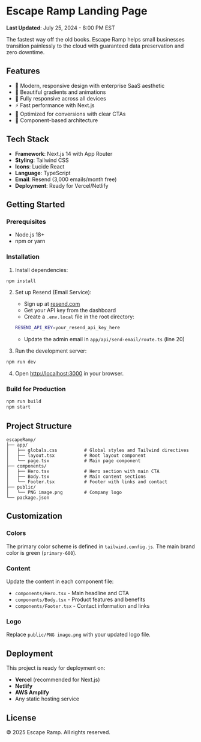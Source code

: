 # Escape Ramp Landing Page

**Last Updated**: July 25, 2024 - 8:00 PM EST

The fastest way off the old books. Escape Ramp helps small businesses transition painlessly to the cloud with guaranteed data preservation and zero downtime.

## Features

- 🎨 Modern, responsive design with enterprise SaaS aesthetic
- 🌟 Beautiful gradients and animations
- 📱 Fully responsive across all devices
- ⚡ Fast performance with Next.js
- 🎯 Optimized for conversions with clear CTAs
- 🔧 Component-based architecture

## Tech Stack

- **Framework**: Next.js 14 with App Router
- **Styling**: Tailwind CSS
- **Icons**: Lucide React
- **Language**: TypeScript
- **Email**: Resend (3,000 emails/month free)
- **Deployment**: Ready for Vercel/Netlify

## Getting Started

### Prerequisites

- Node.js 18+
- npm or yarn

### Installation

1. Install dependencies:

```bash
npm install
```

2. Set up Resend (Email Service):
   - Sign up at [resend.com](https://resend.com)
   - Get your API key from the dashboard
   - Create a `.env.local` file in the root directory:
   ```bash
   RESEND_API_KEY=your_resend_api_key_here
   ```
   - Update the admin email in `app/api/send-email/route.ts` (line 20)

3. Run the development server:

```bash
npm run dev
```

4. Open [http://localhost:3000](http://localhost:3000) in your browser.

### Build for Production

```bash
npm run build
npm start
```

## Project Structure

```
escapeRamp/
├── app/
│   ├── globals.css          # Global styles and Tailwind directives
│   ├── layout.tsx           # Root layout component
│   └── page.tsx             # Main page component
├── components/
│   ├── Hero.tsx             # Hero section with main CTA
│   ├── Body.tsx             # Main content sections
│   └── Footer.tsx           # Footer with links and contact
├── public/
│   └── PNG image.png        # Company logo
└── package.json
```

## Customization

### Colors

The primary color scheme is defined in `tailwind.config.js`. The main brand color is green (`primary-600`).

### Content

Update the content in each component file:

- `components/Hero.tsx` - Main headline and CTA
- `components/Body.tsx` - Product features and benefits
- `components/Footer.tsx` - Contact information and links

### Logo

Replace `public/PNG image.png` with your updated logo file.

## Deployment

This project is ready for deployment on:

- **Vercel** (recommended for Next.js)
- **Netlify**
- **AWS Amplify**
- Any static hosting service

## License

© 2025 Escape Ramp. All rights reserved.
